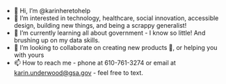 - 👋 Hi, I’m @karinheretohelp
- 👀 I’m interested in technology, healthcare, social innovation, accessible design, building new things, and being a scrappy generalist!
- 🌱 I’m currently learning all about government - I know so little! And brushing up on my data skills.
- 💞️ I’m looking to collaborate on creating new products 🤖, or helping you with yours
- 📫 How to reach me - phone at 610-761-3274 or email at karin.underwood@gsa.gov - feel free to text.

<!---
karinheretohelp/karinheretohelp is a ✨ special ✨ repository because its `README.md` (this file) appears on your GitHub profile.
You can click the Preview link to take a look at your changes.
--->
